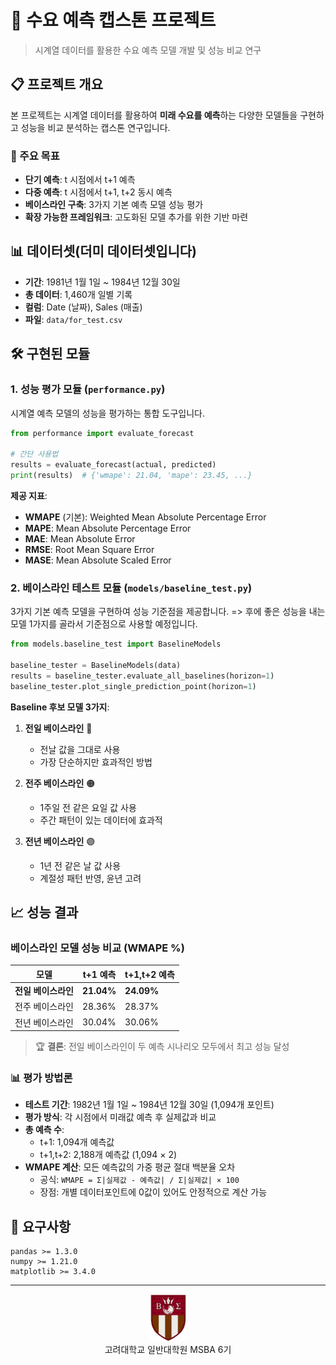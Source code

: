 # 🔮 수요 예측 캡스톤 프로젝트

> 시계열 데이터를 활용한 수요 예측 모델 개발 및 성능 비교 연구

## 📋 프로젝트 개요

본 프로젝트는 시계열 데이터를 활용하여 **미래 수요를 예측**하는 다양한 모델들을 구현하고 성능을 비교 분석하는 캡스톤 연구입니다.

### 🎯 주요 목표

- **단기 예측**: t 시점에서 t+1 예측
- **다중 예측**: t 시점에서 t+1, t+2 동시 예측
- **베이스라인 구축**: 3가지 기본 예측 모델 성능 평가
- **확장 가능한 프레임워크**: 고도화된 모델 추가를 위한 기반 마련

## 📊 데이터셋(더미 데이터셋입니다)

- **기간**: 1981년 1월 1일 ~ 1984년 12월 30일
- **총 데이터**: 1,460개 일별 기록
- **컬럼**: Date (날짜), Sales (매출)
- **파일**: `data/for_test.csv`

## 🛠 구현된 모듈

### 1. 성능 평가 모듈 (`performance.py`)

시계열 예측 모델의 성능을 평가하는 통합 도구입니다.

```python
from performance import evaluate_forecast

# 간단 사용법
results = evaluate_forecast(actual, predicted)
print(results)  # {'wmape': 21.04, 'mape': 23.45, ...}
```

**제공 지표**:

- **WMAPE** (기본): Weighted Mean Absolute Percentage Error
- **MAPE**: Mean Absolute Percentage Error
- **MAE**: Mean Absolute Error
- **RMSE**: Root Mean Square Error
- **MASE**: Mean Absolute Scaled Error

### 2. 베이스라인 테스트 모듈 (`models/baseline_test.py`)

3가지 기본 예측 모델을 구현하여 성능 기준점을 제공합니다.
=> 후에 좋은 성능을 내는 모델 1가지를 골라서 기준점으로 사용할 예정입니다.

```python
from models.baseline_test import BaselineModels

baseline_tester = BaselineModels(data)
results = baseline_tester.evaluate_all_baselines(horizon=1)
baseline_tester.plot_single_prediction_point(horizon=1)
```

**Baseline 후보 모델 3가지**:

1. **전일 베이스라인** 🔴

   - 전날 값을 그대로 사용
   - 가장 단순하지만 효과적인 방법

2. **전주 베이스라인** 🟠

   - 1주일 전 같은 요일 값 사용
   - 주간 패턴이 있는 데이터에 효과적

3. **전년 베이스라인** 🟣
   - 1년 전 같은 날 값 사용
   - 계절성 패턴 반영, 윤년 고려

## 📈 성능 결과

### 베이스라인 모델 성능 비교 (WMAPE %)

| 모델                | t+1 예측   | t+1,t+2 예측 |
| ------------------- | ---------- | ------------ |
| **전일 베이스라인** | **21.04%** | **24.09%**   |
| 전주 베이스라인     | 28.36%     | 28.37%       |
| 전년 베이스라인     | 30.04%     | 30.06%       |

> 🏆 **결론**: 전일 베이스라인이 두 예측 시나리오 모두에서 최고 성능 달성

### 📊 평가 방법론

- **테스트 기간**: 1982년 1월 1일 ~ 1984년 12월 30일 (1,094개 포인트)
- **평가 방식**: 각 시점에서 미래값 예측 후 실제값과 비교
- **총 예측 수**:
  - t+1: 1,094개 예측값
  - t+1,t+2: 2,188개 예측값 (1,094 × 2)
- **WMAPE 계산**: 모든 예측값의 가중 평균 절대 백분율 오차
  - 공식: `WMAPE = Σ|실제값 - 예측값| / Σ|실제값| × 100`
  - 장점: 개별 데이터포인트에 0값이 있어도 안정적으로 계산 가능

## 🔧 요구사항

```
pandas >= 1.3.0
numpy >= 1.21.0
matplotlib >= 3.4.0
```

---

<div align="center">
<img src='data/korea.jpg' width=60px>
<div>고려대학교 일반대학원 MSBA 6기</div>
</div>
